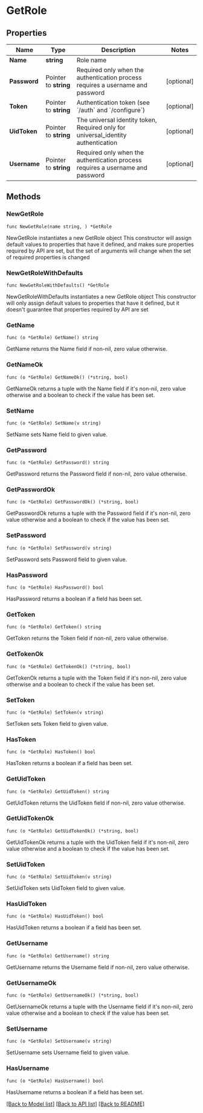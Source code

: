 # GetRole

## Properties

Name | Type | Description | Notes
------------ | ------------- | ------------- | -------------
**Name** | **string** | Role name | 
**Password** | Pointer to **string** | Required only when the authentication process requires a username and password | [optional] 
**Token** | Pointer to **string** | Authentication token (see &#x60;/auth&#x60; and &#x60;/configure&#x60;) | [optional] 
**UidToken** | Pointer to **string** | The universal identity token, Required only for universal_identity authentication | [optional] 
**Username** | Pointer to **string** | Required only when the authentication process requires a username and password | [optional] 

## Methods

### NewGetRole

`func NewGetRole(name string, ) *GetRole`

NewGetRole instantiates a new GetRole object
This constructor will assign default values to properties that have it defined,
and makes sure properties required by API are set, but the set of arguments
will change when the set of required properties is changed

### NewGetRoleWithDefaults

`func NewGetRoleWithDefaults() *GetRole`

NewGetRoleWithDefaults instantiates a new GetRole object
This constructor will only assign default values to properties that have it defined,
but it doesn't guarantee that properties required by API are set

### GetName

`func (o *GetRole) GetName() string`

GetName returns the Name field if non-nil, zero value otherwise.

### GetNameOk

`func (o *GetRole) GetNameOk() (*string, bool)`

GetNameOk returns a tuple with the Name field if it's non-nil, zero value otherwise
and a boolean to check if the value has been set.

### SetName

`func (o *GetRole) SetName(v string)`

SetName sets Name field to given value.


### GetPassword

`func (o *GetRole) GetPassword() string`

GetPassword returns the Password field if non-nil, zero value otherwise.

### GetPasswordOk

`func (o *GetRole) GetPasswordOk() (*string, bool)`

GetPasswordOk returns a tuple with the Password field if it's non-nil, zero value otherwise
and a boolean to check if the value has been set.

### SetPassword

`func (o *GetRole) SetPassword(v string)`

SetPassword sets Password field to given value.

### HasPassword

`func (o *GetRole) HasPassword() bool`

HasPassword returns a boolean if a field has been set.

### GetToken

`func (o *GetRole) GetToken() string`

GetToken returns the Token field if non-nil, zero value otherwise.

### GetTokenOk

`func (o *GetRole) GetTokenOk() (*string, bool)`

GetTokenOk returns a tuple with the Token field if it's non-nil, zero value otherwise
and a boolean to check if the value has been set.

### SetToken

`func (o *GetRole) SetToken(v string)`

SetToken sets Token field to given value.

### HasToken

`func (o *GetRole) HasToken() bool`

HasToken returns a boolean if a field has been set.

### GetUidToken

`func (o *GetRole) GetUidToken() string`

GetUidToken returns the UidToken field if non-nil, zero value otherwise.

### GetUidTokenOk

`func (o *GetRole) GetUidTokenOk() (*string, bool)`

GetUidTokenOk returns a tuple with the UidToken field if it's non-nil, zero value otherwise
and a boolean to check if the value has been set.

### SetUidToken

`func (o *GetRole) SetUidToken(v string)`

SetUidToken sets UidToken field to given value.

### HasUidToken

`func (o *GetRole) HasUidToken() bool`

HasUidToken returns a boolean if a field has been set.

### GetUsername

`func (o *GetRole) GetUsername() string`

GetUsername returns the Username field if non-nil, zero value otherwise.

### GetUsernameOk

`func (o *GetRole) GetUsernameOk() (*string, bool)`

GetUsernameOk returns a tuple with the Username field if it's non-nil, zero value otherwise
and a boolean to check if the value has been set.

### SetUsername

`func (o *GetRole) SetUsername(v string)`

SetUsername sets Username field to given value.

### HasUsername

`func (o *GetRole) HasUsername() bool`

HasUsername returns a boolean if a field has been set.


[[Back to Model list]](../README.md#documentation-for-models) [[Back to API list]](../README.md#documentation-for-api-endpoints) [[Back to README]](../README.md)



